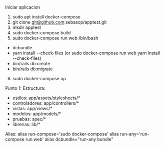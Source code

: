 Iniciar aplicacion
1. sudo apt  install docker-compose
2. git clone git@github.com:sebascp/apptest.git
3. mkdir apptest
4. sudo docker-compose build
5. sudo docker-compose run web /bin/bash
 - dcbundle
 - yarn install --check-files (or sudo docker-compose run web yarn install --check-files)
 - bin/rails db:create
 - bin/rails db:migrate
6. sudo docker-compose up

Punto 1:
Estructura: 
- estilos: app/assets/stylesheets/*
- controladores: app/controllers/*
- vistas: app/views/*
- modelos: app/models/*
- pruebas: spec/*
- librerias: lib/*

Alias:
alias run-compose='sudo docker-compose'
alias run-any='run-compose run web'
alias dcbundle="run-any bundle"

